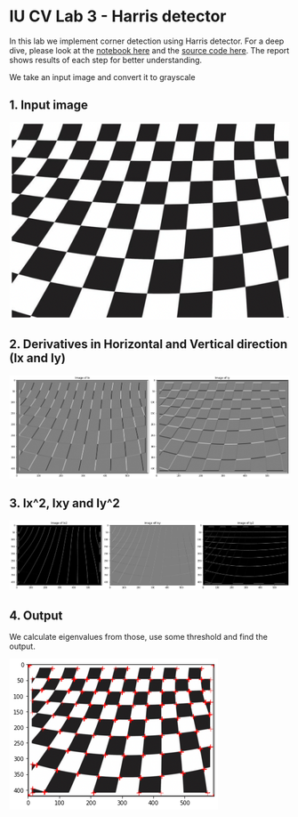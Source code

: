 # IU CV Lab 3 - Harris detector

In this lab we implement corner detection using Harris detector. 
For a deep dive, please look at the [notebook here](playground.ipynb) and the [source code here](lab_3.py).
The report shows results of each step for better understanding.

We take an input image and convert it to grayscale

## 1. Input image

![Input image not found](input_image.png)

## 2. Derivatives in Horizontal and Vertical direction (Ix and Iy)

![Ix, Iy not found](Ix_Iy.png)

## 3. Ix^2, Ixy and Iy^2

![Ix^2, Ixy and Iy^2 not found](Ix_Iy_deg_2.png)

## 4. Output

We calculate eigenvalues from those, use some threshold and find the output.

![Output not found](output.png)